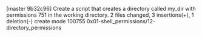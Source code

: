 [master 9b32c96] Create a script that creates a directory called my_dir with permissions 751 in the working directory.
 2 files changed, 3 insertions(+), 1 deletion(-)
 create mode 100755 0x01-shell_permissions/12-directory_permissions
